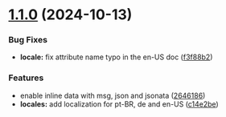 # [1.1.0](https://github.com/AllanOricil/node-red-spreadsheet-template/compare/v1.0.0...v1.1.0) (2024-10-13)


### Bug Fixes

* **locale:** fix attribute name typo in the en-US doc ([f3f88b2](https://github.com/AllanOricil/node-red-spreadsheet-template/commit/f3f88b2761870c9296ba265ccb46566e6cd1ae8f))


### Features

* enable inline data with msg, json and jsonata ([2646186](https://github.com/AllanOricil/node-red-spreadsheet-template/commit/26461860bd1b5211ccfb82921f5f6475256c9ce4))
* **locales:** add localization for pt-BR, de and en-US ([c14e2be](https://github.com/AllanOricil/node-red-spreadsheet-template/commit/c14e2bed35f02afacf2bb213a0e9cc2fc467be5e))
